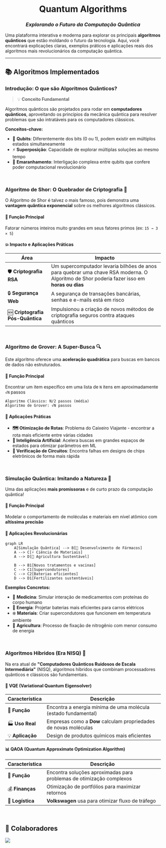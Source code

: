 <div align="center">

# Quantum Algorithms

### _Explorando o Futuro da Computação Quântica_

</div>

Uma plataforma interativa e moderna para explorar os principais **algoritmos quânticos** que estão moldando o futuro da tecnologia. Aqui, você encontrará explicações claras, exemplos práticos e aplicações reais dos algoritmos mais revolucionários da computação quântica.

---

## 📚 Algoritmos Implementados

### Introdução: O que são Algoritmos Quânticos?

> 💡 **Conceito Fundamental**

Algoritmos quânticos são projetados para rodar em **computadores quânticos**, aproveitando os princípios da mecânica quântica para resolver problemas que são intratáveis para os computadores clássicos. 

**Conceitos-chave:**
- 🔮 **Qubits**: Diferentemente dos bits (0 ou 1), podem existir em múltiplos estados simultaneamente
- ⚡ **Superposição**: Capacidade de explorar múltiplas soluções ao mesmo tempo
- 🔗 **Emaranhamento**: Interligação complexa entre qubits que confere poder computacional revolucionário

<br>

### Algoritmo de Shor: O Quebrador de Criptografia 🔐

O Algoritmo de Shor é talvez o mais famoso, pois demonstra uma **vantagem quântica exponencial** sobre os melhores algoritmos clássicos.

#### 🎯 Função Principal
Fatorar números inteiros muito grandes em seus fatores primos (ex: `15 → 3 × 5`)

#### 💥 Impacto e Aplicações Práticas

| Área | Impacto |
|------|---------|
| 🛡️ **Criptografia RSA** | Um supercomputador levaria bilhões de anos para quebrar uma chave RSA moderna. O Algoritmo de Shor poderia fazer isso em **horas ou dias** |
| 🔒 **Segurança Web** | A segurança de transações bancárias, senhas e e-mails está em risco |
| 🆕 **Criptografia Pós-Quântica** | Impulsionou a criação de novos métodos de criptografia seguros contra ataques quânticos |

<br>

### Algoritmo de Grover: A Super-Busca 🔍

Este algoritmo oferece uma **aceleração quadrática** para buscas em bancos de dados não estruturados.

#### 🎯 Função Principal
Encontrar um item específico em uma lista de `N` itens em aproximadamente `√N` passos

```
Algoritmo Clássico: N/2 passos (média)
Algoritmo de Grover: √N passos
```

#### 🚀 Aplicações Práticas

- **🗺️ Otimização de Rotas**: Problema do Caixeiro Viajante - encontrar a rota mais eficiente entre várias cidades
- **🤖 Inteligência Artificial**: Acelera buscas em grandes espaços de estados para otimizar parâmetros em ML
- **🔌 Verificação de Circuitos**: Encontra falhas em designs de chips eletrônicos de forma mais rápida

<br>

### Simulação Quântica: Imitando a Natureza 🧬

Uma das aplicações **mais promissoras** e de curto prazo da computação quântica!

#### 🎯 Função Principal
Modelar o comportamento de moléculas e materiais em nível atômico com **altíssima precisão**

#### 🌟 Aplicações Revolucionárias

```mermaid
graph LR
    A[Simulação Quântica] --> B[💊 Desenvolvimento de Fármacos]
    A --> C[⚡ Ciência de Materiais]
    A --> D[🌱 Agricultura Sustentável]
    
    B --> B1[Novos tratamentos e vacinas]
    C --> C1[Supercondutores]
    C --> C2[Baterias eficientes]
    D --> D1[Fertilizantes sustentáveis]
```

**Exemplos Concretos:**
- 💊 **Medicina**: Simular interação de medicamentos com proteínas do corpo humano
- 🔋 **Energia**: Projetar baterias mais eficientes para carros elétricos
- ❄️ **Materiais**: Criar supercondutores que funcionem em temperatura ambiente
- 🌾 **Agricultura**: Processo de fixação de nitrogênio com menor consumo de energia

<br>

### Algoritmos Híbridos (Era NISQ) 🔄

Na era atual de **"Computadores Quânticos Ruidosos de Escala Intermediária"** (NISQ), algoritmos híbridos que combinam processadores quânticos e clássicos são fundamentais.

#### 🧪 VQE (Variational Quantum Eigensolver)

| Característica | Descrição |
|----------------|-----------|
| 🎯 **Função** | Encontra a energia mínima de uma molécula (estado fundamental) |
| 🏭 **Uso Real** | Empresas como a **Dow** calculam propriedades de novas moléculas |
| 💡 **Aplicação** | Design de produtos químicos mais eficientes |

#### 📊 QAOA (Quantum Approximate Optimization Algorithm)

| Característica | Descrição |
|----------------|-----------|
| 🎯 **Função** | Encontra soluções aproximadas para problemas de otimização complexos |
| 💰 **Finanças** | Otimização de portfólios para maximizar retornos |
| 🚗 **Logística** | **Volkswagen** usa para otimizar fluxo de tráfego |

<br>

## 👥 Colaboradores

<a href="https://github.com/PedroFnseca/quantum-algorithms/graphs/contributors">
  <img src="https://contrib.rocks/image?repo=PedroFnseca/quantum-algorithms" />
</a>
